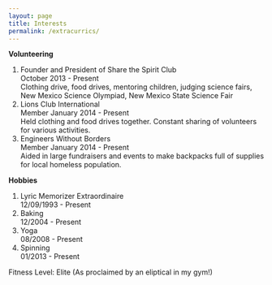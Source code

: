 ```yaml
---
layout: page
title: Interests
permalink: /extracurrics/
---
```

  
**Volunteering**  
1. Founder and President of Share the Spirit Club  
October 2013 - Present  
Clothing drive, food drives, mentoring children, judging science fairs,
New Mexico Science Olympiad, New Mexico State Science Fair  
2. Lions Club International  
Member January 2014 - Present  
Held clothing and food drives together. Constant sharing of volunteers
for various activities.    
3. Engineers Without Borders  
Member January 2014 - Present  
Aided in large fundraisers and events to make backpacks full of supplies
for local homeless population.  

**Hobbies**  
1. Lyric Memorizer Extraordinaire  
12/09/1993 - Present  
2. Baking  
12/2004 - Present    
3. Yoga  
08/2008 - Present     
4. Spinning  
01/2013 - Present  

Fitness Level: Elite (As proclaimed by an eliptical in my gym!)
 


